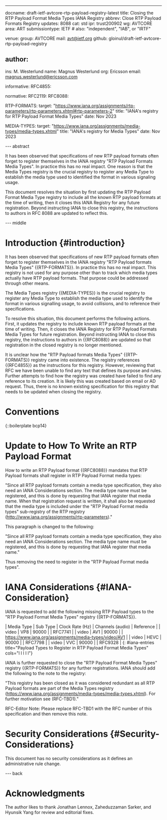 ---
docname: draft-ietf-avtcore-rtp-payload-registry-latest
title: Closing the RTP Payload Format Media Types IANA Registry
abbrev: Close RTP Payload Formats Registry
updates: 8088
cat: std
ipr: trust200902
wg: AVTCORE
area: ART
submissiontype: IETF  # also: "independent", "IAB", or "IRTF"

venue:
  group: AVTCORE
  mail: avt@ietf.org
  github: gloinul/draft-ietf-avtcore-rtp-payload-registry

author:
-
   ins:  M. Westerlund
   name: Magnus Westerlund
   org: Ericsson
   email: magnus.westerlund@ericsson.com

informative:
  RFC4855:


normative:
  RFC2119:
  RFC8088:

  RTP-FORMATS:
    target: "https://www.iana.org/assignments/rtp-parameters/rtp-parameters.xhtml#rtp-parameters-2"
    title: "IANA's registry for RTP Payload Format Media Types"
    date: Nov 2023

  MEDIA-TYPES:
    target: "https://www.iana.org/assignments/media-types/media-types.xhtml"
    title: "IANA's registry for Media Types"
    date: Nov 2023



--- abstract

It has been observed that specifications of new RTP payload formats often
forget to register themselves in the IANA registry "RTP Payload Formats Media
Types". In practice this has no real impact. One reason is that the
Media Types registry is the crucial registry to register any Media
Type to establish the media type used to identified the format in
various signaling usage.

This document resolves the situation by first updating the RTP Payload
Format Media Type registry to include all the known RTP payload
formats at the time of writing, then it closes this IANA Registry for
any future registration.  Beyond instructing IANA to close this
registry, the instructions to authors in RFC 8088 are updated to
reflect this.

--- middle

# Introduction {#introduction}

It has been observed that specifications of new RTP payload formats often
forget to register themselves in the IANA registry "RTP Payload formats Media
Types" {{RTP-FORMATS}}. In practice this has no real impact. This
registry is not used for any purpose other than to track which media
types actually have RTP payload formats. That purpose could be
addressed through other means.

The Media Types registry {{MEDIA-TYPES}} is the crucial
registry to register any Media Type to establish the media type used
to identify the format in various signalling usage, to avoid
collisions, and to reference their specifications.

To resolve this situation, this document performs the following actions. First,
it updates the registry to include known RTP payload formats at the
time of writing. Then, it closes the IANA Registry for RTP Payload Formats
Media Types for future registration. Beyond instructing IANA to close
this registry, the instructions to authors in {{RFC8088}} are updated so that
registration in the closed registry is no longer mentioned.

It is unclear how the "RTP Payload formats Media Types"
{{RTP-FORMATS}} registry came into existence. The registry
references {{RFC4855}} as the instructions for this registry. However,
reviewing that RFC we have been unable to find any text that defines
its purpose and rules. Further attempts to find how the registry was
created have failed to find any reference to its creation. It is
likely this was created based on email or AD request. Thus, there is
no known existing specification for this registry that needs to be
updated when closing the registry.

# Conventions

{::boilerplate bcp14}


# Update to How To Write an RTP Payload Format

How to write an RTP Payload format {{RFC8088}} mandates that RTP
Payload formats shall register in RTP Payload Format media types:

"Since all RTP payload formats contain a media type specification,
they also need an IANA Considerations section.  The media type name
must be registered, and this is done by requesting that IANA register
that media name.  When that registration request is written, it shall
also be requested that the media type is included under the "RTP
Payload Format media types" sub-registry of the RTP registry
(http://www.iana.org/assignments/rtp-parameters)."

This paragraph is changed to the following:

"Since all RTP payload formats contain a media type specification,
they also need an IANA Considerations section.  The media type name
must be registered, and this is done by requesting that IANA register
that media name."

Thus removing the need to register in the "RTP
Payload Format media types".

# IANA Considerations {#IANA-Consideration}

IANA is requested to add the following missing RTP Payload types to
the "RTP Payload Format Media Types" registry {{RTP-FORMATS}}.

| Media Type | Sub Type | Clock Rate (Hz) | Channels (audio) | Reference |
| video | VP8 | 90000 | | RFC7741 |
| video | AV1 | 90000 | | https://www.iana.org/assignments/media-types/video/AV1 |
| video | HEVC | 90000 | | RFC7798 |
| video | VVC | 90000 | | RFC9328 |
{: #iana-entries title="Payload Types to Register in RTP Payload Format Media Types" cols="l l l l l"}

IANA is further requested to close the "RTP Payload Format Media
Types" registry {{RTP-FORMATS}} for any further registrations. IANA
should add the following to the note to the registry:

"This registry has been closed as it was considered redundant as all
RTP Payload formats are part of the Media Types registry
(https://www.iana.org/assignments/media-types/media-types.xhtml). For
further motivation see (RFC-TBD1)."

RFC-Editor Note: Please replace RFC-TBD1 with the RFC number of this
specification and then remove this note.

# Security Considerations {#Security-Considerations}

This document has no security considerations as it defines an administrative rule change.

--- back

# Acknowledgments

   The author likes to thank Jonathan Lennox, Zaheduzzaman Sarker, and Hyunsik Yang for review and editorial fixes.
